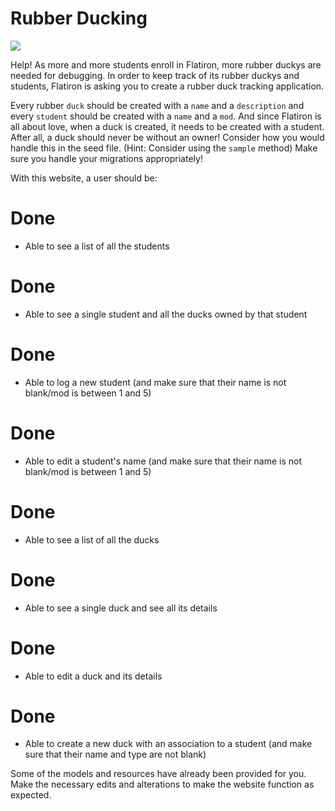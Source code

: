 # Rubber Ducking

<img src="https://mrcolley.files.wordpress.com/2014/07/rubber-ducky-2.jpg">

Help! As more and more students enroll in Flatiron, more rubber duckys are needed for debugging. In order to keep track of its rubber duckys and students, Flatiron is asking you to create a rubber duck tracking application.

Every rubber `duck` should be created with a `name` and a `description` and every `student` should be created with a `name` and a `mod`. And since Flatiron is all about love, when a duck is created, it needs to be created with a student. After all, a duck should never be without an owner! Consider how you would handle this in the seed file. (Hint: Consider using the `sample` method) Make sure you handle your migrations appropriately!

With this website, a user should be:

# Done
* Able to see a list of all the students

# Done
* Able to see a single student and all the ducks owned by that student

# Done
* Able to log a new student (and make sure that their name is not blank/mod is between 1 and 5)

# Done
* Able to edit a student's name (and make sure that their name is not blank/mod is between 1 and 5)

# Done
* Able to see a list of all the ducks

# Done
* Able to see a single duck and see all its details

# Done
* Able to edit a duck and its details

# Done
* Able to create a new duck with an association to a student (and make sure that their name and type are not blank)

Some of the models and resources have already been provided for you. Make the necessary edits and alterations to make the website function as expected.
